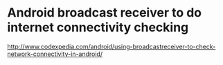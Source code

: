 # Android broadcast receiver to do internet connectivity checking

http://www.codexpedia.com/android/using-broadcastreceiver-to-check-network-connectivity-in-android/
